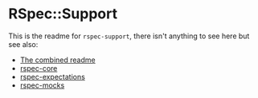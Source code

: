 # RSpec::Support

This is the readme for `rspec-support`, there isn't anything to see here but see also:

* [The combined readme](../README.md)
* [rspec-core](../rspec-core/README.md)
* [rspec-expectations](../rspec-expectations/README.md)
* [rspec-mocks](../rspec-mocks/README.md)
